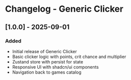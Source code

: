 # Changelog - Generic Clicker

## [1.0.0] - 2025-09-01

### Added

- Initial release of Generic Clicker
- Basic clicker logic with points, crit chance and multiplier
- Zustand store with persist for state
- Responsive UI with shadcn/ui components
- Navigation back to games catalog
